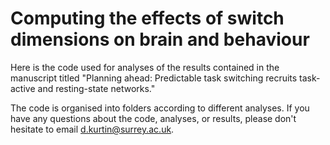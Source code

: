 # Computing the effects of switch dimensions on brain and behaviour
Here is the code used for analyses of the results contained in the manuscript titled "Planning ahead: Predictable task switching recruits task-active and resting-state networks."

The code is organised into folders according to different analyses. If you have any questions about the code, analyses, or results, please don't hesitate to email d.kurtin@surrey.ac.uk. 
